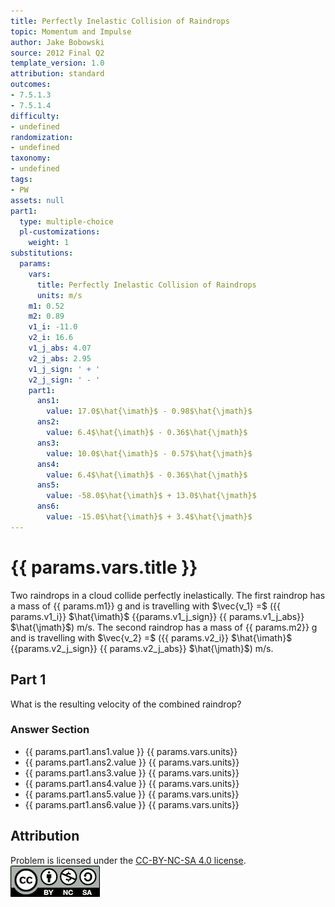 ```yaml
---
title: Perfectly Inelastic Collision of Raindrops
topic: Momentum and Impulse
author: Jake Bobowski
source: 2012 Final Q2
template_version: 1.0
attribution: standard
outcomes:
- 7.5.1.3
- 7.5.1.4
difficulty:
- undefined
randomization:
- undefined
taxonomy:
- undefined
tags:
- PW
assets: null
part1:
  type: multiple-choice
  pl-customizations:
    weight: 1
substitutions:
  params:
    vars:
      title: Perfectly Inelastic Collision of Raindrops
      units: m/s
    m1: 0.52
    m2: 0.89
    v1_i: -11.0
    v2_i: 16.6
    v1_j_abs: 4.07
    v2_j_abs: 2.95
    v1_j_sign: ' + '
    v2_j_sign: ' - '
    part1:
      ans1:
        value: 17.0$\hat{\imath}$ - 0.98$\hat{\jmath}$
      ans2:
        value: 6.4$\hat{\imath}$ - 0.36$\hat{\jmath}$
      ans3:
        value: 10.0$\hat{\imath}$ - 0.57$\hat{\jmath}$
      ans4:
        value: 6.4$\hat{\imath}$ - 0.36$\hat{\jmath}$
      ans5:
        value: -58.0$\hat{\imath}$ + 13.0$\hat{\jmath}$
      ans6:
        value: -15.0$\hat{\imath}$ + 3.4$\hat{\jmath}$
---
```

# {{ params.vars.title }}
Two raindrops in a cloud collide perfectly inelastically. The first raindrop has a mass of {{ params.m1}} g and is travelling with $\vec{v_1} =$ ({{ params.v1_i}} $\hat{\imath}$ {{params.v1_j_sign}} {{ params.v1_j_abs}} $\hat{\jmath}$) m/s.
The second raindrop has a mass of {{ params.m2}} g and is travelling with $\vec{v_2} =$ ({{ params.v2_i}} $\hat{\imath}$ {{params.v2_j_sign}} {{ params.v2_j_abs}} $\hat{\jmath}$) m/s.

## Part 1

What is the resulting velocity of the combined raindrop?

### Answer Section

- {{ params.part1.ans1.value }} {{ params.vars.units}}
- {{ params.part1.ans2.value }} {{ params.vars.units}}
- {{ params.part1.ans3.value }} {{ params.vars.units}}
- {{ params.part1.ans4.value }} {{ params.vars.units}}
- {{ params.part1.ans5.value }} {{ params.vars.units}}
- {{ params.part1.ans6.value }} {{ params.vars.units}}

## Attribution

Problem is licensed under the [CC-BY-NC-SA 4.0 license](https://creativecommons.org/licenses/by-nc-sa/4.0/).<br> ![The Creative Commons 4.0 license requiring attribution-BY, non-commercial-NC, and share-alike-SA license.](https://raw.githubusercontent.com/firasm/bits/master/by-nc-sa.png)